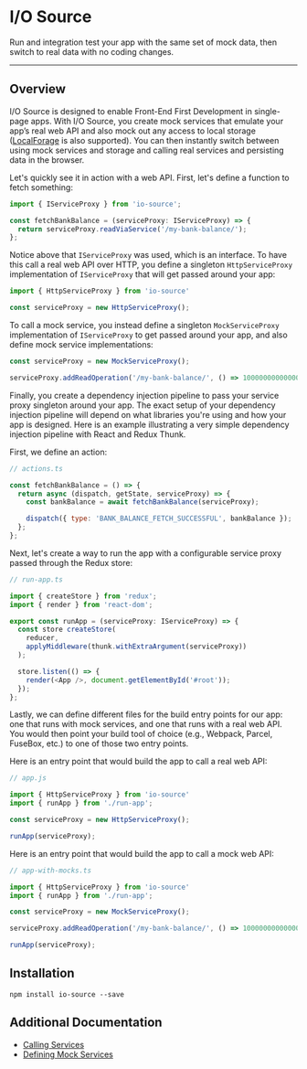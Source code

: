 # I/O Source

Run and integration test your app with the same set of mock data, then switch to real data with no coding changes.

---

## Overview

I/O Source is designed to enable Front-End First Development in single-page apps. With I/O Source, you create mock services that emulate your app’s real web API and also mock out any access to local storage ([LocalForage](https://github.com/localForage/localForage) is also supported). You can then instantly switch between using mock services and storage and calling real services and persisting data in the browser.

Let's quickly see it in action with a web API. First, let's define a function to fetch something:

```javascript
import { IServiceProxy } from 'io-source';

const fetchBankBalance = (serviceProxy: IServiceProxy) => {
  return serviceProxy.readViaService('/my-bank-balance/');
};
```

Notice above that `IServiceProxy` was used, which is an interface. To have this call a real web API over HTTP, you define a singleton `HttpServiceProxy` implementation of `IServiceProxy` that will get passed around your app:

```javascript
import { HttpServiceProxy } from 'io-source'

const serviceProxy = new HttpServiceProxy();
```

To call a mock service, you instead define a singleton `MockServiceProxy` implementation of `IServiceProxy` to get passed around your app, and also define mock service implementations:

```javascript
const serviceProxy = new MockServiceProxy();

serviceProxy.addReadOperation('/my-bank-balance/', () => 10000000000000000);
```

Finally, you create a dependency injection pipeline to pass your service proxy singleton around your app. The exact setup of your dependency injection pipeline will depend on what libraries you're using and how your app is designed. Here is an example illustrating a very simple dependency injection pipeline with React and Redux Thunk.

First, we define an action:

```javascript
// actions.ts

const fetchBankBalance = () => {
  return async (dispatch, getState, serviceProxy) => {
    const bankBalance = await fetchBankBalance(serviceProxy);

    dispatch({ type: 'BANK_BALANCE_FETCH_SUCCESSFUL', bankBalance });
  };
};
```

Next, let's create a way to run the app with a configurable service proxy passed through the Redux store:

```javascript
// run-app.ts

import { createStore } from 'redux';
import { render } from 'react-dom';

export const runApp = (serviceProxy: IServiceProxy) => {
  const store createStore(
    reducer,
    applyMiddleware(thunk.withExtraArgument(serviceProxy))
  );

  store.listen(() => {
    render(<App />, document.getElementById('#root'));
  });
};
```

Lastly, we can define different files for the build entry points for our app: one that runs with mock services, and one that runs with a real web API. You would then point your build tool of choice (e.g., Webpack, Parcel, FuseBox, etc.) to one of those two entry points.

Here is an entry point that would build the app to call a real web API:

```javascript
// app.js

import { HttpServiceProxy } from 'io-source'
import { runApp } from './run-app';

const serviceProxy = new HttpServiceProxy();

runApp(serviceProxy);

```

Here is an entry point that would build the app to call a mock web API:

```javascript
// app-with-mocks.ts

import { HttpServiceProxy } from 'io-source'
import { runApp } from './run-app';

const serviceProxy = new MockServiceProxy();

serviceProxy.addReadOperation('/my-bank-balance/', () => 10000000000000000);

runApp(serviceProxy);
```

## Installation

```
npm install io-source --save
```

## Additional Documentation

* [Calling Services](./docs/calling-services.md)
* [Defining Mock Services](./docs/defining-mock-services.md)
